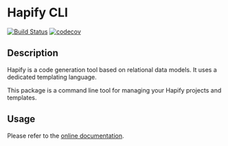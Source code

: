 # Hapify CLI

[![Build Status](https://api.travis-ci.com/hapify/cli.svg?branch=master)](https://api.travis-ci.com/hapify/cli) [![codecov](https://codecov.io/gh/hapify/cli/branch/master/graph/badge.svg)](https://codecov.io/gh/hapify/cli)

## Description

Hapify is a code generation tool based on relational data models. It uses a dedicated templating language.

This package is a command line tool for managing your Hapify projects and templates.

## Usage

Please refer to the [online documentation](https://docs.hapify.io/).
